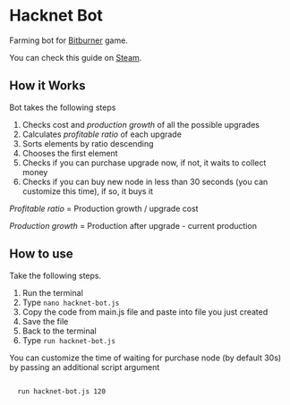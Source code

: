 <h1>Hacknet Bot</h1>

<p>Farming bot for <a href="https://store.steampowered.com/app/1812820/Bitburner/">Bitburner</a> game.</p>
<p>You can check this guide on <a href="https://steamcommunity.com/sharedfiles/filedetails/?id=2719939448">Steam</a>.</p>

<h2>How it Works</h2>

<p>Bot takes the following steps</p>
<ol>
  <li>Checks cost and <i>production growth</i> of all the possible upgrades</li>
  <li>Calculates <i>profitable ratio</i> of each upgrade</li>
  <li>Sorts elements by ratio descending</li>
  <li>Chooses the first element</li>
  <li>Checks if you can purchase upgrade now, if not, it waits to collect money</li>
  <li>Checks if you can buy new node in less than 30 seconds (you can customize this time), if so, it buys it</li>
</ol>

<p><i>Profitable ratio</i> = Production growth / upgrade cost</p>
<p><i>Production growth</i> = Production after upgrade - current production</p>

<h2>How to use</h2>

<p>Take the following steps.</p>
<ol>
  <li>Run the terminal</li>
  <li>Type <code>nano hacknet-bot.js</code></li>
  <li>Copy the code from main.js file and paste into file you just created</li>
  <li>Save the file</li>
  <li>Back to the terminal</li>
  <li>Type <code>run hacknet-bot.js</code></li>
</ol>

<p>You can customize the time of waiting for purchase node (by default 30s) by passing an additional script argument</p>
<code>
  run hacknet-bot.js 120
</code>
